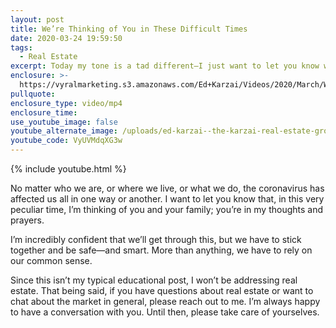 ```yaml
---
layout: post
title: We’re Thinking of You in These Difficult Times
date: 2020-03-24 19:59:50
tags:
  - Real Estate
excerpt: Today my tone is a tad different—I just want to let you know we care.
enclosure: >-
  https://vyralmarketing.s3.amazonaws.com/Ed+Karzai/Videos/2020/March/Were+Thinking+of+You+in+These+Difficult+Times.mp4
pullquote:
enclosure_type: video/mp4
enclosure_time:
use_youtube_image: false
youtube_alternate_image: /uploads/ed-karzai--the-karzai-real-estate-group-is-here-for-you-yt.jpg
youtube_code: VyUVMdqXG3w
---
```


{% include youtube.html %}

No matter who we are, or where we live, or what we do, the coronavirus has affected us all in one way or another. I want to let you know that, in this very peculiar time, I’m thinking of you and your family; you’re in my thoughts and prayers.&nbsp;

I’m incredibly confident that we’ll get through this, but we have to stick together and be safe—and smart. More than anything, we have to rely on our common sense.&nbsp;

Since this isn’t my typical educational post, I won’t be addressing real estate. That being said, if you have questions about real estate or want to chat about the market in general, please reach out to me. I’m always happy to have a conversation with you. Until then, please take care of yourselves.